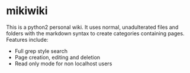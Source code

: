 mikiwiki
========

This is a python2 personal wiki. It uses normal, unadulterated files and folders with the markdown syntax to create categories containing pages. Features include:

* Full grep style search
* Page creation, editing and deletion
* Read only mode for non localhost users
